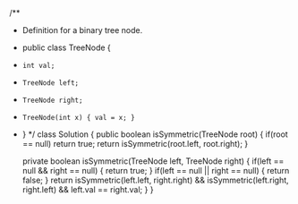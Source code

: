 /**
 * Definition for a binary tree node.
 * public class TreeNode {
 *     int val;
 *     TreeNode left;
 *     TreeNode right;
 *     TreeNode(int x) { val = x; }
 * }
 */
class Solution {
    public boolean isSymmetric(TreeNode root) {
        if(root == null) return true;
        return isSymmetric(root.left, root.right);
    }
    
    private  boolean isSymmetric(TreeNode left, TreeNode right) {
        if(left == null && right == null) {
            return true;
        }
        if(left == null || right == null) {
            return false;
        }
        return isSymmetric(left.left, right.right) && 
                isSymmetric(left.right, right.left) &&
                left.val == right.val;
    }
}
